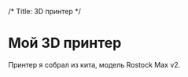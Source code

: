 /*
Title: 3D принтер
*/

Мой 3D принтер
==============

Принтер я собрал из кита, модель Rostock Max v2.
